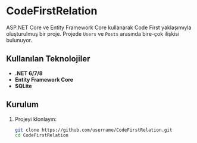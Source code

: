 # CodeFirstRelation

ASP.NET Core ve Entity Framework Core kullanarak Code First yaklaşımıyla oluşturulmuş bir proje. Projede `Users` ve `Posts` arasında bire-çok ilişkisi bulunuyor.

## Kullanılan Teknolojiler

- **.NET 6/7/8**
- **Entity Framework Core**
- **SQLite**

## Kurulum

1. Projeyi klonlayın:
   ```bash
   git clone https://github.com/username/CodeFirstRelation.git
   cd CodeFirstRelation

